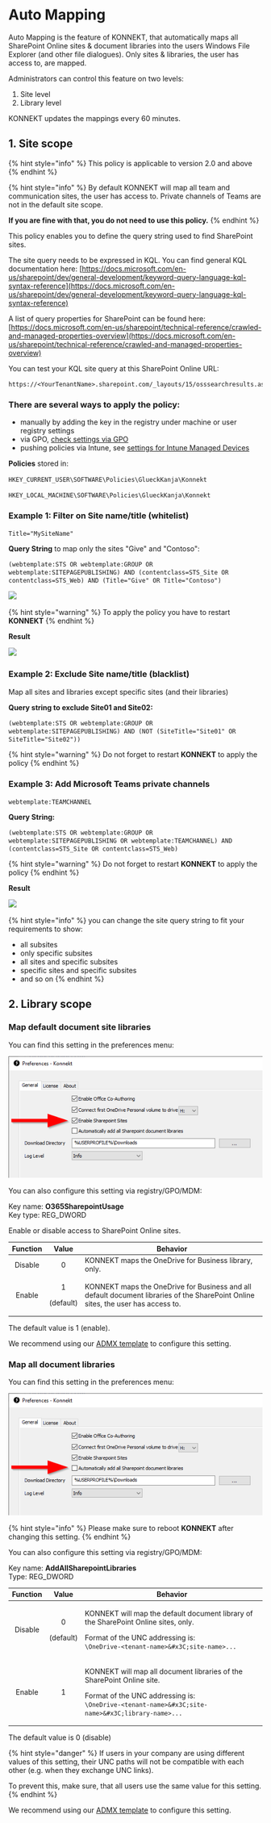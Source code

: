 # Auto Mapping

Auto Mapping is the feature of KONNEKT, that automatically maps all SharePoint Online sites & document libraries into the users Windows File Explorer (and other file dialogues). Only sites & libraries, the user has access to, are mapped.

Administrators can control this feature on two levels:

1. Site level
2. Library level

KONNEKT updates the mappings every 60 minutes.

## 1. Site scope

{% hint style="info" %}
This policy is applicable to version 2.0 and above
{% endhint %}

{% hint style="info" %}
By default KONNEKT will map all team and communication sites, the user has access to. Private channels of Teams are not in the default site scope.

**If you are fine with that, you do not need to use this policy.**
{% endhint %}

This policy enables you to define the query string used to find SharePoint sites.

The site query needs to be expressed in KQL. You can find general KQL documentation here: [https://docs.microsoft.com/en-us/sharepoint/dev/general-development/keyword-query-language-kql-syntax-reference](https://docs.microsoft.com/en-us/sharepoint/dev/general-development/keyword-query-language-kql-syntax-reference)

A list of query properties for SharePoint can be found here: [https://docs.microsoft.com/en-us/sharepoint/technical-reference/crawled-and-managed-properties-overview](https://docs.microsoft.com/en-us/sharepoint/technical-reference/crawled-and-managed-properties-overview)

You can test your KQL site query at this SharePoint Online URL:

```
https://<YourTenantName>.sharepoint.com/_layouts/15/osssearchresults.aspx
```

### **There are several ways to apply the policy:**

* manually by adding the key in the registry under machine or user registry settings
* via GPO, [check settings via GPO](../management-options/settings-via-gpo.md)
* pushing policies via Intune, see [settings for Intune Managed Devices](../management-options/setting-for-intune-managed-devices.md)

**Policies** stored in:

`HKEY_CURRENT_USER\SOFTWARE\Policies\GlueckKanja\Konnekt`

`HKEY_LOCAL_MACHINE\SOFTWARE\Policies\GlueckKanja\Konnekt`

### **Example 1: Filter on Site name/title (whitelist)**

`Title="MySiteName"`

**Query String** to map only the sites "Give" and "Contoso":

```
(webtemplate:STS OR webtemplate:GROUP OR webtemplate:SITEPAGEPUBLISHING) AND (contentclass=STS_Site OR contentclass=STS_Web) AND (Title="Give" OR Title="Contoso")
```

![](<../../.gitbook/assets/2021-07-16 14\_40\_28-192.168.2.50 - Remote Desktop Connection.png>)

{% hint style="warning" %}
To apply the policy you have to restart **KONNEKT**
{% endhint %}

**Result**

![](<../../.gitbook/assets/2021-07-16 14\_41\_22-192.168.2.50 - Remote Desktop Connection.png>)

### Example 2: Exclude Site name/title (blacklist)

Map all sites and libraries except specific sites (and their libraries)

**Query string to exclude Site01 and Site02:**

```
(webtemplate:STS OR webtemplate:GROUP OR webtemplate:SITEPAGEPUBLISHING) AND (NOT (SiteTitle="Site01" OR SiteTitle="Site02"))
```

{% hint style="warning" %}
Do not forget to restart **KONNEKT** to apply the policy
{% endhint %}

### **Example 3: Add Microsoft Teams private channels**

`webtemplate:TEAMCHANNEL`

**Query String:**

```
(webtemplate:STS OR webtemplate:GROUP OR webtemplate:SITEPAGEPUBLISHING OR webtemplate:TEAMCHANNEL) AND (contentclass=STS_Site OR contentclass=STS_Web)
```

{% hint style="warning" %}
Do not forget to restart **KONNEKT** to apply the policy
{% endhint %}

**Result**

![](<../../.gitbook/assets/2021-08-13 08\_29\_21-192.168.2.50 - Remote Desktop Connection.png>)

{% hint style="info" %}
you can change the site query string to fit your requirements to show:

* all subsites
* only specific subsites
* all sites and specific subsites
* specific sites and specific subsites
* and so on
{% endhint %}

## 2. Library scope

### Map default document site libraries

You can find this setting in the preferences menu:

![](<../../.gitbook/assets/image (17).png>)

You can also configure this setting via registry/GPO/MDM:

Key name: **O365SharepointUsage**\
Key type: REG\_DWORD

Enable or disable access to SharePoint Online sites.

| Function |           Value          | Behavior                                                                                                                          |
| :------: | :----------------------: | --------------------------------------------------------------------------------------------------------------------------------- |
|  Disable |             0            | KONNEKT maps the OneDrive for Business library, only.                                                                             |
|  Enable  | <p>1</p><p>(default)</p> | KONNEKT maps the OneDrive for Business and all default document libraries of the SharePoint Online sites, the user has access to. |

The default value is 1 (enable).

We recommend using our [ADMX template](../management-options/settings-via-gpo.md#admx-file) to configure this setting.

### Map all document libraries

You can find this setting in the preferences menu:

![](<../../.gitbook/assets/image (18).png>)

{% hint style="info" %}
Please make sure to reboot **KONNEKT** after changing this setting.
{% endhint %}

You can also configure this setting via registry/GPO/MDM:

Key name: **AddAllSharepointLibraries**\
Type: REG\_DWORD

| Function |           Value          | Behavior                                                                                                                                                                                                     |
| :------: | :----------------------: | ------------------------------------------------------------------------------------------------------------------------------------------------------------------------------------------------------------ |
|  Disable | <p>0</p><p>(default)</p> | <p>KONNEKT will map the default document library of the SharePoint Online sites, only.</p><p>Format of the UNC addressing is: <br><code>\\OneDrive-&#x3C;tenant-name>\&#x3C;site-name>\...</code></p>        |
|  Enable  |             1            | <p>KONNEKT will map all document libraries of the SharePoint Online site.</p><p>Format of the UNC addressing is: <br><code>\\OneDrive-&#x3C;tenant-name>\&#x3C;site-name>\&#x3C;library-name>\...</code></p> |

The default value is 0 (disable)

{% hint style="danger" %}
If users in your company are using different values of this setting, their UNC paths will not be compatible with each other (e.g. when they exchange UNC links).

To prevent this, make sure, that all users use the same value for this setting.
{% endhint %}

We recommend using our [ADMX template](../management-options/settings-via-gpo.md#admx-file) to configure this setting.
